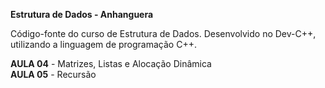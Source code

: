 **Estrutura de Dados - Anhanguera**

Código-fonte do curso de Estrutura de Dados. Desenvolvido no Dev-C++, utilizando a linguagem de programação C++.

**AULA 04** - Matrizes, Listas e Alocação Dinâmica <br> 
**AULA 05** - Recursão <br> 
